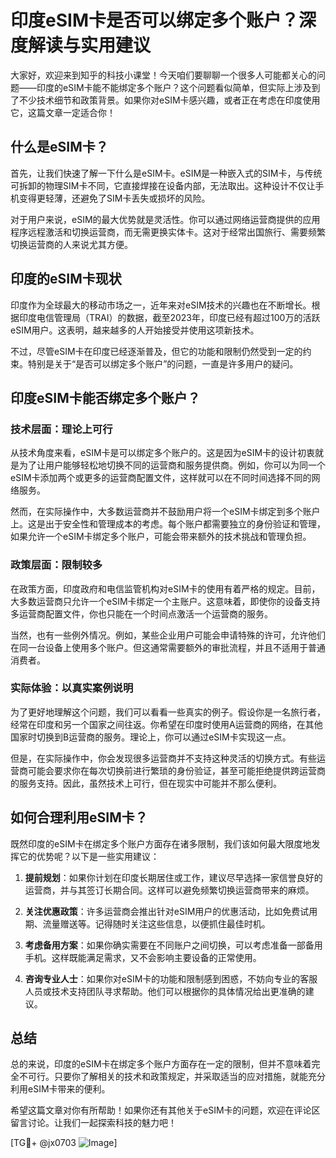 # 印度eSIM卡是否可以绑定多个账户？深度解读与实用建议

大家好，欢迎来到知乎的科技小课堂！今天咱们要聊聊一个很多人可能都关心的问题——印度的eSIM卡能不能绑定多个账户？这个问题看似简单，但实际上涉及到了不少技术细节和政策背景。如果你对eSIM卡感兴趣，或者正在考虑在印度使用它，这篇文章一定适合你！

## 什么是eSIM卡？

首先，让我们快速了解一下什么是eSIM卡。eSIM是一种嵌入式的SIM卡，与传统可拆卸的物理SIM卡不同，它直接焊接在设备内部，无法取出。这种设计不仅让手机变得更轻薄，还避免了SIM卡丢失或损坏的风险。

对于用户来说，eSIM的最大优势就是灵活性。你可以通过网络运营商提供的应用程序远程激活和切换运营商，而无需更换实体卡。这对于经常出国旅行、需要频繁切换运营商的人来说尤其方便。

## 印度的eSIM卡现状

印度作为全球最大的移动市场之一，近年来对eSIM技术的兴趣也在不断增长。根据印度电信管理局（TRAI）的数据，截至2023年，印度已经有超过100万的活跃eSIM用户。这表明，越来越多的人开始接受并使用这项新技术。

不过，尽管eSIM卡在印度已经逐渐普及，但它的功能和限制仍然受到一定的约束。特别是关于“是否可以绑定多个账户”的问题，一直是许多用户的疑问。

## 印度eSIM卡能否绑定多个账户？

### 技术层面：理论上可行

从技术角度来看，eSIM卡是可以绑定多个账户的。这是因为eSIM卡的设计初衷就是为了让用户能够轻松地切换不同的运营商和服务提供商。例如，你可以为同一个eSIM卡添加两个或更多的运营商配置文件，这样就可以在不同时间选择不同的网络服务。

然而，在实际操作中，大多数运营商并不鼓励用户将一个eSIM卡绑定到多个账户上。这是出于安全性和管理成本的考虑。每个账户都需要独立的身份验证和管理，如果允许一个eSIM卡绑定多个账户，可能会带来额外的技术挑战和管理负担。

### 政策层面：限制较多

在政策方面，印度政府和电信监管机构对eSIM卡的使用有着严格的规定。目前，大多数运营商只允许一个eSIM卡绑定一个主账户。这意味着，即使你的设备支持多运营商配置文件，你也只能在一个时间点激活一个运营商的服务。

当然，也有一些例外情况。例如，某些企业用户可能会申请特殊的许可，允许他们在同一台设备上使用多个账户。但这通常需要额外的审批流程，并且不适用于普通消费者。

### 实际体验：以真实案例说明

为了更好地理解这个问题，我们可以看看一些真实的例子。假设你是一名旅行者，经常在印度和另一个国家之间往返。你希望在印度时使用A运营商的网络，在其他国家时切换到B运营商的服务。理论上，你可以通过eSIM卡实现这一点。

但是，在实际操作中，你会发现很多运营商并不支持这种灵活的切换方式。有些运营商可能会要求你在每次切换前进行繁琐的身份验证，甚至可能拒绝提供跨运营商的服务支持。因此，虽然技术上可行，但在现实中可能并不那么便利。

## 如何合理利用eSIM卡？

既然印度的eSIM卡在绑定多个账户方面存在诸多限制，我们该如何最大限度地发挥它的优势呢？以下是一些实用建议：

1. **提前规划**：如果你计划在印度长期居住或工作，建议尽早选择一家信誉良好的运营商，并与其签订长期合同。这样可以避免频繁切换运营商带来的麻烦。
   
2. **关注优惠政策**：许多运营商会推出针对eSIM用户的优惠活动，比如免费试用期、流量赠送等。记得随时关注这些信息，以便抓住最佳时机。

3. **考虑备用方案**：如果你确实需要在不同账户之间切换，可以考虑准备一部备用手机。这样既能满足需求，又不会影响主要设备的正常使用。

4. **咨询专业人士**：如果你对eSIM卡的功能和限制感到困惑，不妨向专业的客服人员或技术支持团队寻求帮助。他们可以根据你的具体情况给出更准确的建议。

## 总结

总的来说，印度的eSIM卡在绑定多个账户方面存在一定的限制，但并不意味着完全不可行。只要你了解相关的技术和政策规定，并采取适当的应对措施，就能充分利用eSIM卡带来的便利。

希望这篇文章对你有所帮助！如果你还有其他关于eSIM卡的问题，欢迎在评论区留言讨论。让我们一起探索科技的魅力吧！

[TG💪+ @jx0703 ![Image](https://github.com/user-attachments/assets/dbca1d08-cadb-493c-b0ec-ad6f7a83f270)]